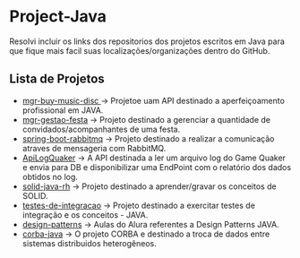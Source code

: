 # Project-Java
Resolvi incluir os links dos repositorios dos projetos escritos em Java para que fique mais facil suas localizações/organizações dentro do GitHub.

## Lista de Projetos
 * [mgr-buy-music-disc ](https://github.com/maurigre/mgr-buy-music-disc) -> Projetoe uam API destinado a aperfeiçoamento profissional em JAVA. 
 * [mgr-gestao-festa](https://github.com/maurigre/mgr-gestao-festa) -> Projeto destinado a gerenciar a quantidade de convidados/acompanhantes de uma festa.
 * [spring-boot-rabbitmq](spring-boot-rabbitmq) -> Projeto destinado a realizar a comunicação atraves de mensageria com RabbitMQ.
 * [ApiLogQuaker](https://github.com/maurigre/ApiLogQuaker) -> A API destinada a ler um arquivo log do Game Quaker e envia para DB e disponibilizar uma EndPoint com o relatório dos dados obtidos no log.
 * [solid-java-rh](https://github.com/maurigre/solid-java-rh) -> Projeto destinado a aprender/gravar os conceitos de SOLID.
 * [testes-de-integracao](https://github.com/maurigre/testes-de-integracao) -> Projeto destinado a exercitar testes de integração e os conceitos - JAVA.
 * [design-patterns](https://github.com/maurigre/design-patterns) -> Aulas do Alura referentes a Design Patterns JAVA.
 * [corba-java](https://github.com/maurigre/corba-java) -> O projeto CORBA e destinado a troca de dados entre sistemas distribuidos heterogêneos.
  
